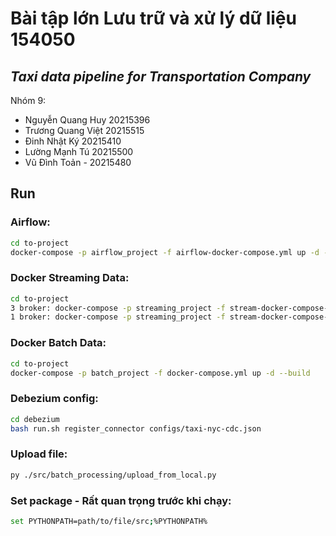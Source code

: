 # Bài tập lớn Lưu trữ và xử lý dữ liệu 154050 
## _Taxi data pipeline for Transportation Company_

Nhóm 9:
- Nguyễn Quang Huy 20215396
- Trương Quang Việt 20215515
- Đinh Nhật Ký 20215410
- Lường Mạnh Tú 20215500
- Vũ Đình Toản - 20215480


## Run
### Airflow:
```sh
cd to-project
docker-compose -p airflow_project -f airflow-docker-compose.yml up -d --build
```

### Docker Streaming Data: 
```sh
cd to-project
3 broker: docker-compose -p streaming_project -f stream-docker-compose-3.yml up -d --build
1 broker: docker-compose -p streaming_project -f stream-docker-compose-1.yml up -d --build
```
### Docker Batch Data:
```sh
cd to-project
docker-compose -p batch_project -f docker-compose.yml up -d --build
```

### Debezium config:
```sh
cd debezium
bash run.sh register_connector configs/taxi-nyc-cdc.json
```

### Upload file:
```sh
py ./src/batch_processing/upload_from_local.py
```

### Set package - Rất quan trọng trước khi chạy:
```sh
set PYTHONPATH=path/to/file/src;%PYTHONPATH% 
```